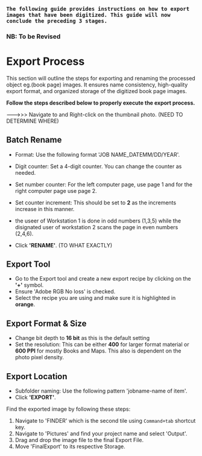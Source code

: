 ### **``The following guide provides instructions on how to export images that have been digitized. This guide will now conclude the preceding 3 stages.``**

### NB: To be Revised

# Export Process


This section will outline the steps for exporting and renaming the processed object eg.(book page) images. It ensures name consistency, high-quality export format, and organized storage of the digitized book page images.

**Follow the steps described below to properly execute the export process.**



--->>> Navigate to and Right-click on the thumbnail photo. (NEED TO DETERMINE WHERE)

## Batch Rename 

- Format: Use the following format 'JOB NAME_DATEMM/DD/YEAR'.
- Digit counter: Set a 4-digit counter. You can change the counter as needed.

- Set number counter: For the left computer page, use page 1 and for the right computer page use page 2.
- Set counter increment: This should be set to **2** as the increments increase in this manner.
- the useer of Workstation 1 is done in odd numbers (1,3,5) while the disignated user of workstation 2 scans the page in even numbers (2,4,6).
- Click **'RENAME'**. (TO WHAT EXACTLY)

## Export Tool

- Go to the Export tool and create a new export recipe by clicking on the **'+'** symbol.
- Ensure 'Adobe RGB No loss' is checked.
- Select the recipe you are using and make sure it is highlighted in **orange**. 

## Export Format & Size

- Change bit depth to **16 bit** as this is the default setting
- Set the resolution: This can be either **400** for larger format material or **600 PPI** for mostly Books and Maps. This also is dependent on the photo pixel density.

## Export Location

- Subfolder naming: Use the following pattern 'jobname-name of item'.
- Click **'EXPORT'**.

Find the exported image by following these steps:

1. Navigate to 'FINDER' which is the second tile using `Command+tab` shortcut key.
2. Navigate to 'Pictures' and find your project name and select 'Output'.
3. Drag and drop the image file to the final Export File.
4. Move 'FinalExport' to its respective Storage.























